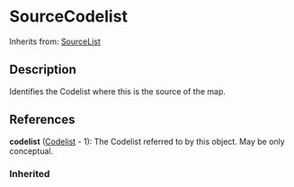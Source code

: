 
# SourceCodelist

Inherits from: [SourceList](SourceList.md)



## Description

Identifies the Codelist where this is the source of the map.




## References

**codelist** ([Codelist](../Codelists/Codelist.md) - 1): The Codelist referred to by this object. May be only conceptual.

### Inherited




